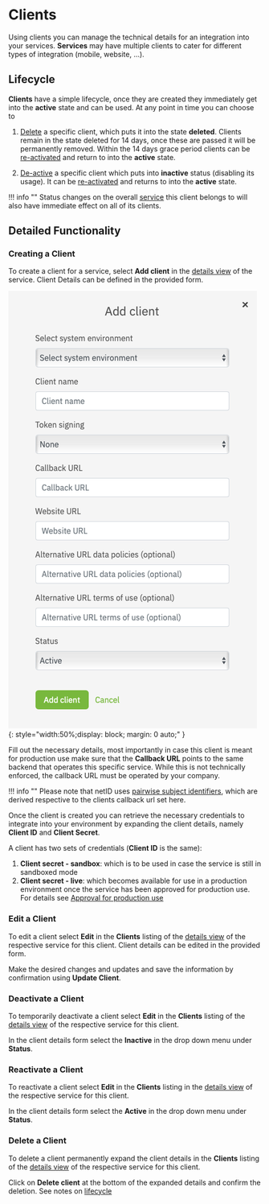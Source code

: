 # Clients

Using clients you can manage the technical details for an integration into your services. **Services** may have multiple clients to cater for different types of integration (mobile, website, ...).

## Lifecycle

**Clients** have a simple lifecycle, once they are created they immediately get into the **active** state and can be used. At any point in time you can choose to

1. [Delete](#delete-a-client) a specific client, which puts it into the state **deleted**. Clients remain in the state deleted for 14 days, once these are passed it will be permanently removed. Within the 14 days grace period clients can be [re-activated](#reactivate-a-client) and return to into the **active** state.

2. [De-active](#deactivate-a-client) a specific client which puts into **inactive** status (disabling its usage). It can be [re-activated](#reactivate-a-client) and returns to into the **active** state.

!!! info ""
    Status changes on the overall [service](services.md) this client belongs to will also have immediate effect on all of its clients.

## Detailed Functionality

### Creating a Client

To create a client for a service, select **Add client** in the [details view](services.md#service-details-view) of the service. Client Details can be defined in the provided form.

![netid](../../images/devportal/netid_dev_portal_add_client.png){: style="width:50%;display: block; margin: 0 auto;" }

Fill out the necessary details, most importantly in case this client is meant for production use make sure that the **Callback URL** points to the same backend that operates this specific service. While this is not technically enforced, the callback URL must be operated by your company.

!!! info ""
    Please note that netID uses [pairwise subject identifiers](../../sso/doc_sso_developer.md#general-overview), which are derived respective to the clients callback url set here.

Once the client is created you can retrieve the necessary credentials to integrate into your environment by expanding the client details, namely **Client ID** and **Client Secret**.

A client has two sets of credentials (**Client ID** is the same):

1. **Client secret - sandbox**: which is to be used in case the service is still in sandboxed mode
2. **Client secret - live**: which becomes available for use in a production environment once the service has been approved for production use. For details see [Approval for production use](services.md#approval-for-production-use)

### Edit a Client

To edit a client select **Edit** in the **Clients** listing of the [details view](services.md#service-details-view) of the respective service for this client. Client details can be edited in the provided form.

Make the desired changes and updates and save the information by confirmation using **Update Client**.

### Deactivate a Client

To temporarily deactivate a client select **Edit** in the **Clients** listing of the [details view](services.md#service-details-view) of the respective service for this client.

In the client details form select the **Inactive** in the drop down menu under **Status**.

### Reactivate a Client

To reactivate a client select **Edit** in the **Clients** listing in the [details view](services.md#service-details-view) of the respective service for this client.

In the client details form select the **Active** in the drop down menu under **Status**.

### Delete a Client

To delete a client permanently expand the client details in the **Clients** listing of the [details view](services.md#service-details-view) of the respective service for this client.

Click on **Delete client** at the bottom of the expanded details and confirm the deletion. See notes on [lifecycle](#lifecycle)
